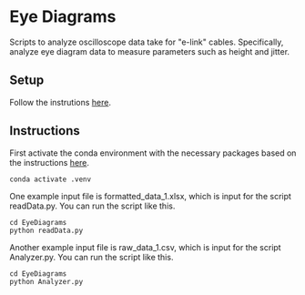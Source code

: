 # Eye Diagrams 

Scripts to analyze oscilloscope data take for "e-link" cables.
Specifically, analyze eye diagram data to measure parameters such as height and jitter.

## Setup
Follow the instrutions [here](https://github.com/ku-cms/eLink_Instrumentation).

## Instructions
First activate the conda environment with the necessary packages based on the instructions [here](https://github.com/ku-cms/eLink_Instrumentation).
```
conda activate .venv
```

One example input file is formatted_data_1.xlsx, which is input for the script readData.py.
You can run the script like this.
```
cd EyeDiagrams
python readData.py
```

Another example input file is raw_data_1.csv, which is input for the script Analyzer.py.
You can run the script like this.
```
cd EyeDiagrams
python Analyzer.py
```

